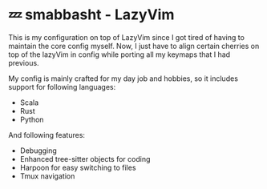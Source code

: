 # 💤 smabbasht - LazyVim

This is my configuration on top of LazyVim since I got tired of having to
maintain the core config myself. Now, I just have to align certain cherries on
top of the lazyVim in config while porting all my keymaps that I had previous.

My config is mainly crafted for my day job and hobbies, so it includes support
for following languages:
- Scala
- Rust
- Python

And following features:
- Debugging
- Enhanced tree-sitter objects for coding
- Harpoon for easy switching to files
- Tmux navigation
